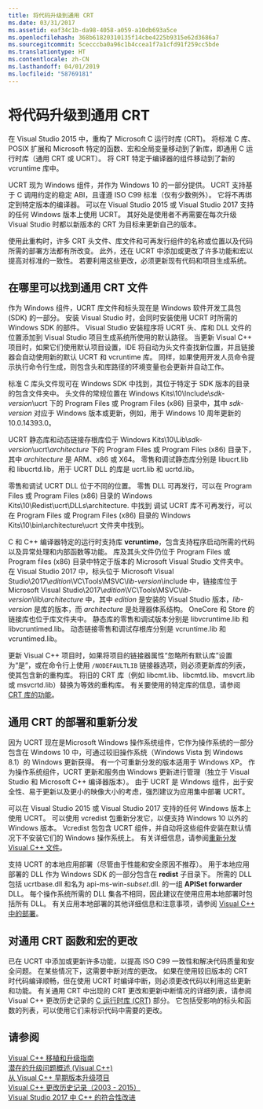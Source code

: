 ```yaml
---
title: 将代码升级到通用 CRT
ms.date: 03/31/2017
ms.assetid: eaf34c1b-da98-4058-a059-a10db693a5ce
ms.openlocfilehash: 368b61820310135f14cbe4225b9315e62d3686a7
ms.sourcegitcommit: 5cecccba0a96c1b4ccea1f7a1cfd91f259cc5bde
ms.translationtype: HT
ms.contentlocale: zh-CN
ms.lasthandoff: 04/01/2019
ms.locfileid: "58769181"
---
```

# <a name="upgrade-your-code-to-the-universal-crt"></a>将代码升级到通用 CRT

在 Visual Studio 2015 中，重构了 Microsoft C 运行时库 (CRT)。 将标准 C 库、POSIX 扩展和 Microsoft 特定的函数、宏和全局变量移动到了新库，即通用 C 运行时库（通用 CRT 或 UCRT）。 将 CRT 特定于编译器的组件移动到了新的 vcruntime 库中。

UCRT 现为 Windows 组件，并作为 Windows 10 的一部分提供。 UCRT 支持基于 C 调用约定的稳定 ABI，且谨遵 ISO C99 标准（仅有少数例外）。 它将不再绑定到特定版本的编译器。 可以在 Visual Studio 2015 或 Visual Studio 2017 支持的任何 Windows 版本上使用 UCRT。 其好处是使用者不再需要在每次升级 Visual Studio 时都以新版本的 CRT 为目标来更新自己的版本。

使用此重构时，许多 CRT 头文件、库文件和可再发行组件的名称或位置以及代码所需的部署方法都有所改变。 此外，还在 UCRT 中添加或更改了许多功能和宏以提高对标准的一致性。 若要利用这些更改，必须更新现有代码和项目生成系统。

## <a name="where-to-find-the-universal-crt-files"></a>在哪里可以找到通用 CRT 文件

作为 Windows 组件，UCRT 库文件和标头现在是 Windows 软件开发工具包 (SDK) 的一部分。 安装 Visual Studio 时，会同时安装使用 UCRT 时所需的 Windows SDK 的部件。 Visual Studio 安装程序将 UCRT 头、库和 DLL 文件的位置添加到 Visual Studio 项目生成系统所使用的默认路径。 当更新 Visual C++ 项目时，如果它们使用默认项目设置，IDE 将自动为头文件查找新位置，并且链接器会自动使用新的默认 UCRT 和 vcruntime 库。 同样，如果使用开发人员命令提示执行命令行生成，则包含头和库路径的环境变量也会更新并自动工作。

标准 C 库头文件现可在 Windows SDK 中找到，其位于特定于 SDK 版本的目录的包含文件夹中。 头文件的常规位置在 Windows Kits\\10\\Include\\_sdk-version_\\ucrt 下的 Program Files 或 Program Files (x86) 目录中，其中 _sdk-version_ 对应于 Windows 版本或更新，例如，用于 Windows 10 周年更新的 10.0.14393.0。

UCRT 静态库和动态链接存根库位于 Windows Kits\\10\\Lib\\_sdk-version_\\ucrt\\_architecture_ 下的 Program Files 或 Program Files (x86) 目录下，其中 _architecture_ 是 ARM、x86 或 X64。 零售和调试静态库分别是 libucrt.lib 和 libucrtd.lib，用于 UCRT DLL 的库是 ucrt.lib 和 ucrtd.lib。

零售和调试 UCRT DLL 位于不同的位置。 零售 DLL 可再发行，可以在 Program Files 或 Program Files (x86) 目录的 Windows Kits\\10\\Redist\\ucrt\\DLLs\\architecture\. 中找到 调试 UCRT 库不可再发行，可以在 Program Files 或 Program Files (x86) 目录的 Windows Kits\\10\\bin\\architecture\\ucrt 文件夹中找到。

C 和 C++ 编译器特定的运行时支持库 **vcruntime**，包含支持程序启动所需的代码以及异常处理和内部函数等功能。 库及其头文件仍位于 Program Files 或 Program files (x86) 目录中特定于版本的 Microsoft Visual Studio 文件夹中。 在 Visual Studio 2017 中，标头位于 Microsoft Visual Studio\\2017\\_edition_\\VC\\Tools\\MSVC\\_lib-version_\\include 中，链接库位于 Microsoft Visual Studio\\2017\\_edition_\\VC\\Tools\\MSVC\\_lib-version_\\lib\\_architecture_ 中，其中 _edition_ 是安装的 Visual Studio 版本，_lib-version_ 是库的版本，而 _architecture_ 是处理器体系结构。 OneCore 和 Store 的链接库也位于库文件夹中。 静态库的零售和调试版本分别是 libvcruntime.lib 和 libvcruntimed.lib。 动态链接零售和调试存根库分别是 vcruntime.lib 和 vcruntimed.lib。

更新 Visual C++ 项目时，如果将项目的链接器属性“忽略所有默认库”设置为“是”，或在命令行上使用 `/NODEFAULTLIB` 链接器选项，则必须更新库的列表，使其包含新的重构库。 将旧的 CRT 库（例如 libcmt.lib、libcmtd.lib、msvcrt.lib 或 msvcrtd.lib）替换为等效的重构库。 有关要使用的特定库的信息，请参阅 [CRT 库的功能](../c-runtime-library/crt-library-features.md)。

## <a name="deployment-and-redistribution-of-the-universal-crt"></a>通用 CRT 的部署和重新分发

因为 UCRT 现在是Microsoft Windows 操作系统组件，它作为操作系统的一部分包含在 Windows 10 中，可通过较旧操作系统（Windows Vista 到 Windows 8.1）的 Windows 更新获得。 有一个可重新分发的版本适用于 Windows XP。 作为操作系统组件，UCRT 更新和服务由 Windows 更新进行管理（独立于 Visual Studio 和 Microsoft C++ 编译器版本）。 由于 UCRT 是 Windows 组件，出于安全性、易于更新以及更小的映像大小的考虑，强烈建议为应用集中部署 UCRT。

可以在 Visual Studio 2015 或 Visual Studio 2017 支持的任何 Windows 版本上使用 UCRT。 可以使用 vcredist 包重新分发它，以便支持 Windows 10 以外的 Windows 版本。 Vcredist 包包含 UCRT 组件，并自动将这些组件安装在默认情况下不安装它们的 Windows 操作系统上。 有关详细信息，请参阅[重新分发 Visual C++ 文件](../windows/redistributing-visual-cpp-files.md)。

支持 UCRT 的本地应用部署（尽管由于性能和安全原因不推荐）。 用于本地应用部署的 DLL 作为 Windows SDK 的一部分包含在 **redist** 子目录下。 所需的 DLL 包括 ucrtbase.dll 和名为 api-ms-win-_subset_.dll. 的一组 **APISet forwarder** DLL。 每个操作系统所需的 DLL 集各不相同，因此建议在使用应用本地部署时包括所有 DLL。 有关应用本地部署的其他详细信息和注意事项，请参阅 [Visual C++ 中的部署](../windows/deployment-in-visual-cpp.md)。

## <a name="changes-to-the-universal-crt-functions-and-macros"></a>对通用 CRT 函数和宏的更改

已在 UCRT 中添加或更新许多功能，以提高 ISO C99 一致性和解决代码质量和安全问题。 在某些情况下，这需要中断对库的更改。 如果在使用较旧版本的 CRT 时代码编译顺畅，但在使用 UCRT 时编译中断，则必须更改代码以利用这些更新和功能。 有关通用 CRT 中出现的 CRT 更改和更新中断情况的详细列表，请参阅 Visual C++ 更改历史记录的 [C 运行时库 (CRT)](visual-cpp-change-history-2003-2015.md#BK_CRT) 部分。 它包括受影响的标头和函数的列表，可以使用它们来标识代码中需要的更改。

## <a name="see-also"></a>请参阅

[Visual C++ 移植和升级指南](visual-cpp-porting-and-upgrading-guide.md)<br/>
[潜在的升级问题概述 (Visual C++)](overview-of-potential-upgrade-issues-visual-cpp.md)<br/>
[从 Visual C++ 早期版本升级项目](upgrading-projects-from-earlier-versions-of-visual-cpp.md)<br/>
[Visual C++ 更改历史记录（2003 - 2015）](visual-cpp-change-history-2003-2015.md)<br/>
[Visual Studio 2017 中 C++ 的符合性改进](../overview/cpp-conformance-improvements-2017.md)
